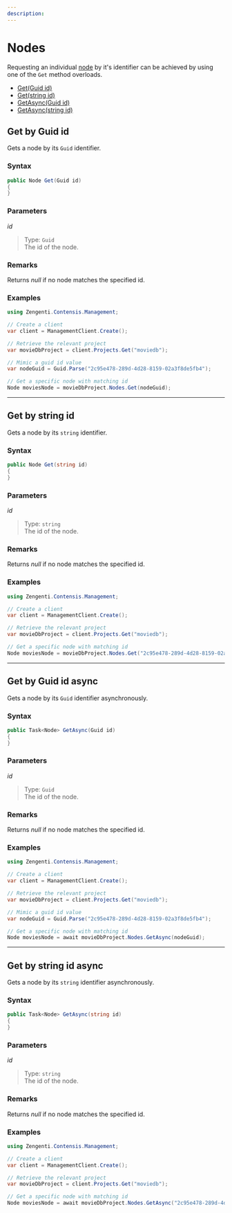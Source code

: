 ```yaml
---
description: 
---
```

# Nodes

Requesting an individual [node](/model/node.md) by it's identifier can be achieved by using one of the `Get` method overloads.

* [Get(Guid id)](#get-by-guid-id)
* [Get(string id)](#get-by-string-id)
* [GetAsync(Guid id)](#get-by-guid-id-async)
* [GetAsync(string id)](#get-by-string-id-async)

## Get by Guid id

Gets a node by its `Guid` identifier.

### Syntax

```cs
public Node Get(Guid id)
{
}
```

### Parameters

*id*
> Type: `Guid`  
> The id of the node.

### Remarks

Returns *null* if no node matches the specified id.

### Examples

```cs
using Zengenti.Contensis.Management;

// Create a client
var client = ManagementClient.Create();

// Retrieve the relevant project
var movieDbProject = client.Projects.Get("moviedb");

// Mimic a guid id value
var nodeGuid = Guid.Parse("2c95e478-289d-4d28-8159-02a3f8de5fb4");

// Get a specific node with matching id
Node moviesNode = movieDbProject.Nodes.Get(nodeGuid);
```

---

## Get by string id

Gets a node by its `string` identifier.

### Syntax

```cs
public Node Get(string id)
{
}
```

### Parameters

*id*
> Type: `string`  
> The id of the node.

### Remarks

Returns *null* if no node matches the specified id.

### Examples

```cs
using Zengenti.Contensis.Management;

// Create a client
var client = ManagementClient.Create();

// Retrieve the relevant project
var movieDbProject = client.Projects.Get("moviedb");

// Get a specific node with matching id
Node moviesNode = movieDbProject.Nodes.Get("2c95e478-289d-4d28-8159-02a3f8de5fb4");
```

---

## Get by Guid id async

Gets a node by its `Guid` identifier asynchronously.

### Syntax

```cs
public Task<Node> GetAsync(Guid id)
{
}
```

### Parameters

*id*
> Type: `Guid`  
> The id of the node.

### Remarks

Returns *null* if no node matches the specified id.

### Examples

```cs
using Zengenti.Contensis.Management;

// Create a client
var client = ManagementClient.Create();

// Retrieve the relevant project
var movieDbProject = client.Projects.Get("moviedb");

// Mimic a guid id value
var nodeGuid = Guid.Parse("2c95e478-289d-4d28-8159-02a3f8de5fb4");

// Get a specific node with matching id
Node moviesNode = await movieDbProject.Nodes.GetAsync(nodeGuid);
```

---

## Get by string id async

Gets a node by its `string` identifier asynchronously.

### Syntax

```cs
public Task<Node> GetAsync(string id)
{
}
```

### Parameters

*id*
> Type: `string`  
> The id of the node.

### Remarks

Returns *null* if no node matches the specified id.

### Examples

```cs
using Zengenti.Contensis.Management;

// Create a client
var client = ManagementClient.Create();

// Retrieve the relevant project
var movieDbProject = client.Projects.Get("moviedb");

// Get a specific node with matching id
Node moviesNode = await movieDbProject.Nodes.GetAsync("2c95e478-289d-4d28-8159-02a3f8de5fb4");
```